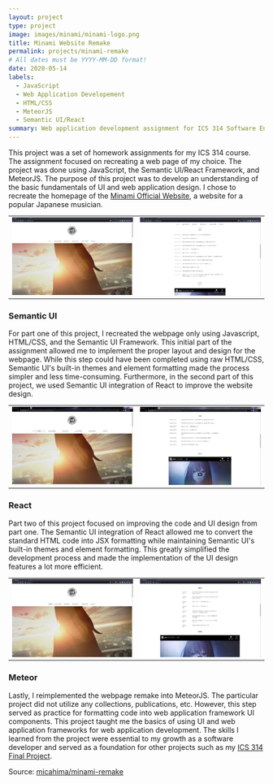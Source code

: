 ```yaml
---
layout: project
type: project
image: images/minami/minami-logo.png
title: Minami Website Remake
permalink: projects/minami-remake
# All dates must be YYYY-MM-DD format!
date: 2020-05-14
labels:
  - JavaScript
  - Web Application Developement
  - HTML/CSS
  - MeteorJS
  - Semantic UI/React
summary: Web application development assignment for ICS 314 Software Engineering I.
---
```


This project was a set of homework assignments for my ICS 314 course. The assignment focused on recreating a web page of my choice. The project was done using JavaScript, the Semantic UI/React Framework, and MeteorJS. The purpose of this project was to develop an understanding of the basic fundamentals of UI and web application design. I chose to recreate the homepage of the [Minami Official Website](https://www.373official.com/), a website for a popular Japanese musician.

|               |               |
| ------------- | ------------- |
| <img class="ui medium floated rounded image" src="../images/minami/minami-original-1.jpg">|<img class="ui medium floated rounded image" src="../images/minami/minami-original-2.jpg">|

### Semantic UI

For part one of this project, I recreated the webpage only using Javascript, HTML/CSS, and the Semantic UI Framework. This initial part of the assignment allowed me to implement the proper layout and design for the webpage. While this step could have been completed using raw HTML/CSS, Semantic UI's built-in themes and element formatting made the process simpler and less time-consuming. Furthermore, in the second part of this project, we used Semantic UI integration of React to improve the website design.

|               |               |
| ------------- | ------------- |
| <img class="ui medium floated rounded image" src="../images/minami/minami-semantic-1.jpg">|<img class="ui medium floated rounded image" src="../images/minami/minami-semantic-2.jpg">|

### React

Part two of this project focused on improving the code and UI design from part one. The Semantic UI integration of React allowed me to convert the standard HTML code into JSX formatting while maintaining Semantic UI's built-in themes and element formatting. This greatly simplified the development process and made the implementation of the UI design features a lot more efficient. 

|               |               |
| ------------- | ------------- |
| <img class="ui medium floated rounded image" src="../images/minami/minami-react-1.jpg">|<img class="ui medium floated rounded image" src="../images/minami/minami-react-2.jpg">|

### Meteor

Lastly, I reimplemented the webpage remake into MeteorJS. The particular project did not utilize any collections, publications, etc. However, this step served as practice for formatting code into web application framework UI components. This project taught me the basics of using UI and web application frameworks for web application development. The skills I learned from the project were essential to my growth as a software developer and served as a foundation for other projects such as my [ICS 314 Final Project]().

Source: <a href="https://github.com/micahima/minami-remake"><i class="large github icon "></i>micahima/minami-remake</a>


